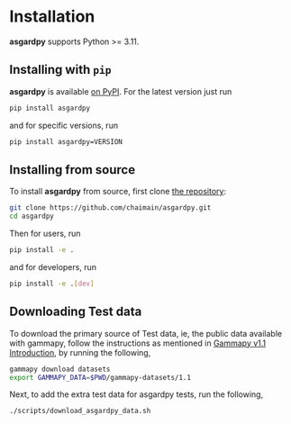 Installation
============

**asgardpy** supports Python >= 3.11.

## Installing with `pip`

**asgardpy** is available [on PyPI](https://pypi.org/project/asgardpy/). For the latest version just run

```bash
pip install asgardpy
```

and for specific versions, run

```bash
pip install asgardpy=VERSION
```

## Installing from source

To install **asgardpy** from source, first clone [the repository](https://github.com/chaimain/asgardpy):

```bash
git clone https://github.com/chaimain/asgardpy.git
cd asgardpy
```

Then for users, run

```bash
pip install -e .
```

and for developers, run

```bash
pip install -e .[dev]
```

## Downloading Test data

To download the primary source of Test data, ie, the public data available with gammapy,
follow the instructions as mentioned in [Gammapy v1.1 Introduction](https://docs.gammapy.org/1.1/getting-started/index.html), by running the following,

```bash
gammapy download datasets
export GAMMAPY_DATA=$PWD/gammapy-datasets/1.1
```

Next, to add the extra test data for asgardpy tests, run the following,

```bash
./scripts/download_asgardpy_data.sh
```
